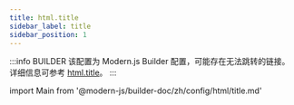 ```yaml
---
title: html.title
sidebar_label: title
sidebar_position: 1
---
```


:::info BUILDER
该配置为 Modern.js Builder 配置，可能存在无法跳转的链接。详细信息可参考 [html.title](https://modernjs.dev/builder/zh/api/config-html.html#html-title)。
:::

import Main from '@modern-js/builder-doc/zh/config/html/title.md'

<Main />
